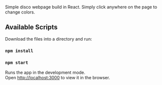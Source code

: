 Simple disco webpage build in React. Simply click anywhere on the page to change colors.

## Available Scripts

Download the files into a directory and run:

### `npm install`
### `npm start`

Runs the app in the development mode.<br>
Open [http://localhost:3000](http://localhost:3000) to view it in the browser.